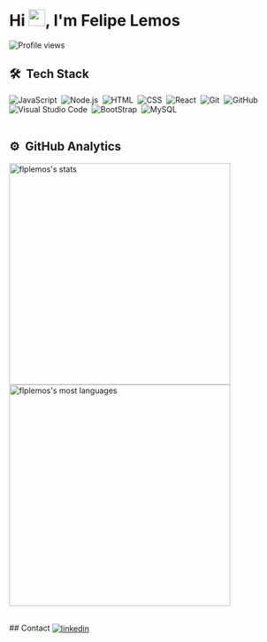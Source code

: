 <h1 align="left">Hi <img src="https://raw.githubusercontent.com/kaueMarques/kaueMarques/master/hi.gif" height="30px">, I'm Felipe Lemos</h1>

<p align="left"> <img src="https://komarev.com/ghpvc/?username=flplemos&color=green" alt="Profile views" /> </p>

<!--
**flplemos/flplemos** is a ✨ _special_ ✨ repository because its `README.md` (this file) appears on your GitHub profile.

Here are some ideas to get you started:

- 🔭 I’m currently working on ...
- 🌱 I’m currently learning ...
- 👯 I’m looking to collaborate on ...
- 🤔 I’m looking for help with ...
- 💬 Ask me about ...
- 📫 How to reach me: ...
- 😄 Pronouns: ...
- ⚡ Fun fact: ...
-->


## 🛠 &nbsp;Tech Stack

![JavaScript](https://img.shields.io/badge/-JavaScript-05122A?style=flat&logo=javascript)&nbsp;
![Node.js](https://img.shields.io/badge/-Node.js-05122A?style=flat&logo=node.js)&nbsp;
![HTML](https://img.shields.io/badge/-HTML-05122A?style=flat&logo=HTML5)&nbsp;
![CSS](https://img.shields.io/badge/-CSS-05122A?style=flat&logo=CSS3&logoColor=1572B6)&nbsp;
![React](https://img.shields.io/badge/-React-05122A?style=flat&logo=react)&nbsp;
![Git](https://img.shields.io/badge/-Git-05122A?style=flat&logo=git)&nbsp;
![GitHub](https://img.shields.io/badge/-GitHub-05122A?style=flat&logo=github)&nbsp;
![Visual Studio Code](https://img.shields.io/badge/-Visual%20Studio%20Code-05122A?style=flat&logo=visual-studio-code&logoColor=007ACC)&nbsp;
![BootStrap](https://img.shields.io/badge/-BootStrap-05122A?style=flat&logo=bootstrap)&nbsp;
![MySQL](https://img.shields.io/badge/-MySQL-05122A?style=flat&logo=MySQL)&nbsp;
<br><br>

## ⚙️ &nbsp;GitHub Analytics

<p align="left">
<img width="400em" src="https://github-readme-stats.vercel.app/api?username=flplemos&show_icons=true&theme=vision-friendly-dark" alt="flplemos's stats"/>
  <br>
<img width="400em" src="https://github-readme-stats.vercel.app/api/top-langs/?username=flplemos&layout=compact&theme=vision-friendly-dark" alt="flplemos's most languages"/>
</p>

<br>
## Contact

<a href="https://linkedin.com/in/felipelemos777" target="_blank">
  <img align="center" src="https://img.shields.io/badge/-felipelemos777-05122A?style=flat&logo=linkedin" alt="linkedin"/>
</a>
</p>

